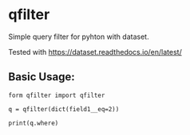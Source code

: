 # qfilter

Simple query filter for pyhton with dataset.

Tested with https://dataset.readthedocs.io/en/latest/

## Basic Usage:
```
form qfilter import qfilter

q = qfilter(dict(field1__eq=2))

print(q.where)

```

